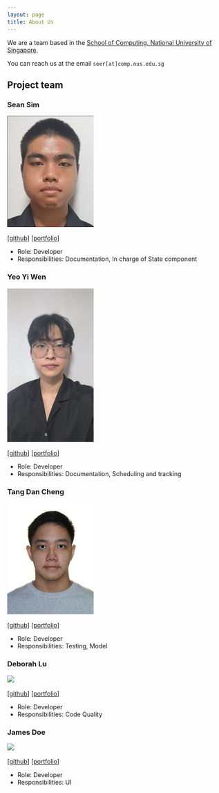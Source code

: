 ```yaml
---
layout: page
title: About Us
---
```


We are a team based in the [School of Computing, National University of Singapore](https://www.comp.nus.edu.sg).

You can reach us at the email `seer[at]comp.nus.edu.sg`

## Project team

### Sean Sim

<img src="images/botosek.png" width="200px">

[[github](https://github.com/botosek)]
[[portfolio](team/botosek.md)]

* Role: Developer
* Responsibilities: Documentation, In charge of State component

### Yeo Yi Wen

<img src="images/xenyeo.png" width="200px">

[[github](http://github.com/johndoe)]
[[portfolio](team/xenyeo)]

* Role: Developer
* Responsibilities: Documentation, Scheduling and tracking

### Tang Dan Cheng

<img src="images/tadacheng.png" width="200px">

[[github](http://github.com/tadacheng)]
[[portfolio](team/tadacheng.md)]

* Role: Developer
* Responsibilities: Testing, Model

### Deborah Lu

<img src="images/deberinoo.png" width="200px">

[[github](https://github.com/deberinoo)]
[[portfolio](team/johndoe.md)]

* Role: Developer
* Responsibilities: Code Quality

### James Doe

<img src="images/johndoe.png" width="200px">

[[github](http://github.com/johndoe)]
[[portfolio](team/xenyeo)]

* Role: Developer
* Responsibilities: UI
